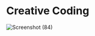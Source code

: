 # Creative Coding
![Screenshot (84)](https://user-images.githubusercontent.com/90189815/208985486-5ad087dd-8fc8-4b53-81a0-b6872e0791e8.png)
